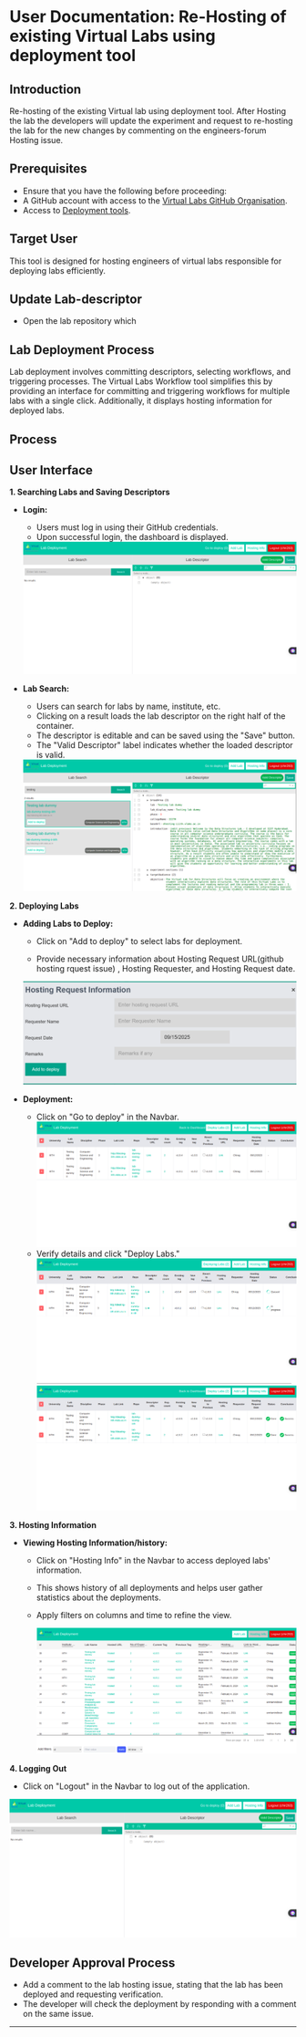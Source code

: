# User Documentation: Re-Hosting of existing Virtual Labs using deployment tool

## Introduction
Re-hosting of the existing Virtual lab using deployment tool. After Hosting the lab the developers will update the experiment and request to re-hosting the lab for the new changes by commenting on the engineers-forum Hosting issue. 

## Prerequisites
- Ensure that you have the following before proceeding:
- A GitHub account with access to the [Virtual Labs GitHub Organisation](https://github.com/virtual-labs).
- Access to [Deployment tools](https://deploy.vlabs.ac.in/).

## Target User

This tool is designed for hosting engineers of virtual labs responsible for deploying labs efficiently.

## Update Lab-descriptor 
 -  Open the lab repository which 


## Lab Deployment Process

Lab deployment involves committing descriptors, selecting workflows, and triggering processes. The Virtual Labs Workflow tool simplifies this by providing an interface for committing and triggering workflows for multiple labs with a single click. Additionally, it displays hosting information for deployed labs.

## Process 

## User Interface

**1. Searching Labs and Saving Descriptors**

- **Login:**

  - Users must log in using their GitHub credentials.
  - Upon successful login, the dashboard is displayed.

  <img src="./img/dashboard.png">

- **Lab Search:**

  - Users can search for labs by name, institute, etc.
  - Clicking on a result loads the lab descriptor on the right half of the container.
  - The descriptor is editable and can be saved using the "Save" button.
  - The "Valid Descriptor" label indicates whether the loaded descriptor is valid.

  <img src="./img/dashboard-2.png">

  
**2. Deploying Labs**

- **Adding Labs to Deploy:**

  - Click on "Add to deploy" to select labs for deployment.

  - Provide necessary information about Hosting Request URL(github hosting rquest issue) , Hosting Requester, and Hosting Request date.

  <img src="./img/hosting request url-rquester-name-remarks.png">

- **Deployment:**
  - Click on "Go to deploy" in the Navbar.
    <img src="./img/deploy-4.png">
  - Verify details and click "Deploy Labs."
    <img src="./img/deploy-5.png">
    <img src="./img/deploy-6.png">

**3. Hosting Information**

- **Viewing Hosting Information/history:**

  - Click on "Hosting Info" in the Navbar to access deployed labs' information.
  - This shows history of all deployments and helps user gather statistics about the deployments.
  - Apply filters on columns and time to refine the view.

    <img src="./img/hosting.png">

**4. Logging Out**

- Click on "Logout" in the Navbar to log out of the application.

<img src="./img/dashboard.png">

## Developer Approval Process
- Add a comment to the lab hosting issue, stating that the lab has been deployed and requesting verification.
- The developer will check the deployment by responding with a comment on the same issue.


---
